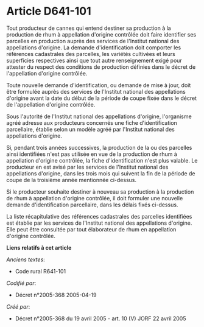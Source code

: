 # Article D641-101

Tout producteur de cannes qui entend destiner sa production à la production de rhum à appellation d'origine contrôlée doit
faire identifier ses parcelles en production auprès des services de l'Institut national des appellations d'origine. La
demande d'identification doit comporter les références cadastrales des parcelles, les variétés cultivées et leurs superficies
respectives ainsi que tout autre renseignement exigé pour attester du respect des conditions de production définies dans le
décret de l'appellation d'origine contrôlée.

Toute nouvelle demande d'identification, ou demande de mise à jour, doit être formulée auprès des services de l'Institut
national des appellations d'origine avant la date du début de la période de coupe fixée dans le décret de l'appellation
d'origine contrôlée.

Sous l'autorité de l'Institut national des appellations d'origine, l'organisme agréé adresse aux producteurs concernés une
fiche d'identification parcellaire, établie selon un modèle agréé par l'Institut national des appellations d'origine.

Si, pendant trois années successives, la production de la ou des parcelles ainsi identifiées n'est pas utilisée en vue de la
production de rhum à appellation d'origine contrôlée, la fiche d'identification n'est plus valable. Le producteur en est
avisé par les services de l'Institut national des appellations d'origine, dans les trois mois qui suivent la fin de la
période de coupe de la troisième année mentionnée ci-dessus.

Si le producteur souhaite destiner à nouveau sa production à la production de rhum à appellation d'origine contrôlée, il doit
formuler une nouvelle demande d'identification parcellaire, dans les délais fixés ci-dessus.

La liste récapitulative des références cadastrales des parcelles identifiées est établie par les services de l'Institut
national des appellations d'origine. Elle peut être consultée par tout élaborateur de rhum en appellation d'origine
contrôlée.

**Liens relatifs à cet article**

_Anciens textes_:

  - Code rural R641-101

_Codifié par_:

  - Décret n°2005-368 2005-04-19

_Créé par_:

  - Décret n°2005-368 du 19 avril 2005 - art. 10 (V) JORF 22 avril 2005
